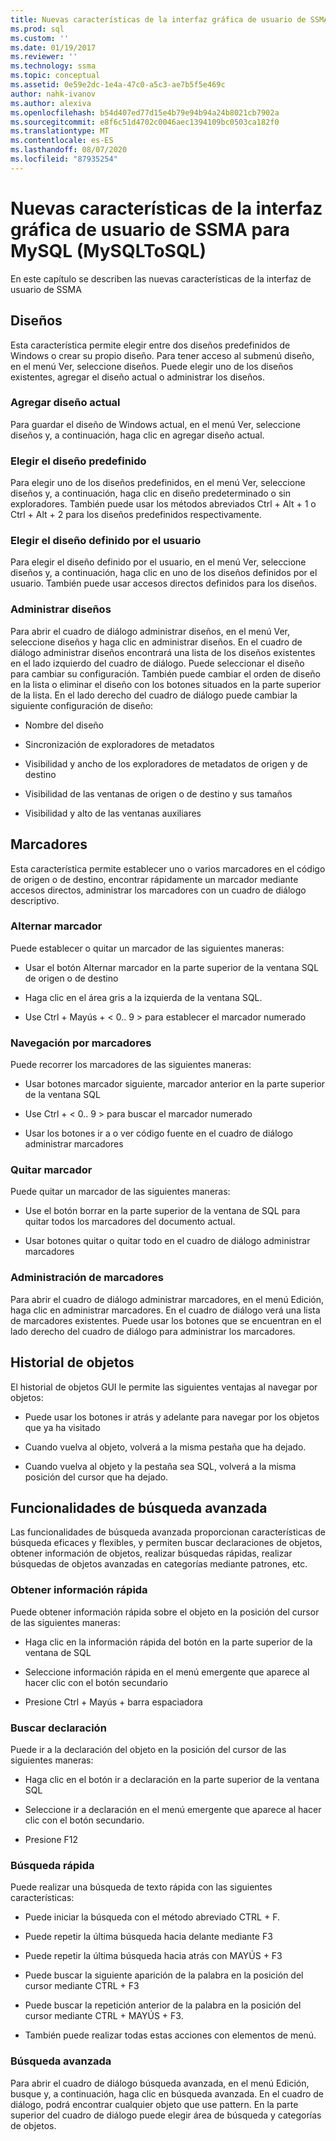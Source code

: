 ```yaml
---
title: Nuevas características de la interfaz gráfica de usuario de SSMA para MySQL (MySQLToSQL) | Microsoft Docs
ms.prod: sql
ms.custom: ''
ms.date: 01/19/2017
ms.reviewer: ''
ms.technology: ssma
ms.topic: conceptual
ms.assetid: 0e59e2dc-1e4a-47c0-a5c3-ae7b5f5e469c
author: nahk-ivanov
ms.author: alexiva
ms.openlocfilehash: b54d407ed77d15e4b79e94b94a24b8021cb7902a
ms.sourcegitcommit: e8f6c51d4702c0046aec1394109bc0503ca182f0
ms.translationtype: MT
ms.contentlocale: es-ES
ms.lasthandoff: 08/07/2020
ms.locfileid: "87935254"
---
```

# <a name="new-gui-features-in-ssma-for-mysql-mysqltosql"></a>Nuevas características de la interfaz gráfica de usuario de SSMA para MySQL (MySQLToSQL)
En este capítulo se describen las nuevas características de la interfaz de usuario de SSMA  
  
## <a name="layouts"></a>Diseños  
Esta característica permite elegir entre dos diseños predefinidos de Windows o crear su propio diseño. Para tener acceso al submenú diseño, en el menú Ver, seleccione diseños. Puede elegir uno de los diseños existentes, agregar el diseño actual o administrar los diseños.  
  
### <a name="add-current-layout"></a>Agregar diseño actual  
Para guardar el diseño de Windows actual, en el menú Ver, seleccione diseños y, a continuación, haga clic en agregar diseño actual.  
  
### <a name="choose-predefined-layout"></a>Elegir el diseño predefinido  
Para elegir uno de los diseños predefinidos, en el menú Ver, seleccione diseños y, a continuación, haga clic en diseño predeterminado o sin exploradores. También puede usar los métodos abreviados Ctrl + Alt + 1 o Ctrl + Alt + 2 para los diseños predefinidos respectivamente.  
  
### <a name="choose-user-defined-layout"></a>Elegir el diseño definido por el usuario  
Para elegir el diseño definido por el usuario, en el menú Ver, seleccione diseños y, a continuación, haga clic en uno de los diseños definidos por el usuario. También puede usar accesos directos definidos para los diseños.  
  
### <a name="manage-layouts"></a>Administrar diseños  
Para abrir el cuadro de diálogo administrar diseños, en el menú Ver, seleccione diseños y haga clic en administrar diseños. En el cuadro de diálogo administrar diseños encontrará una lista de los diseños existentes en el lado izquierdo del cuadro de diálogo. Puede seleccionar el diseño para cambiar su configuración. También puede cambiar el orden de diseño en la lista o eliminar el diseño con los botones situados en la parte superior de la lista. En el lado derecho del cuadro de diálogo puede cambiar la siguiente configuración de diseño:  
  
-   Nombre del diseño  
  
-   Sincronización de exploradores de metadatos  
  
-   Visibilidad y ancho de los exploradores de metadatos de origen y de destino  
  
-   Visibilidad de las ventanas de origen o de destino y sus tamaños  
  
-   Visibilidad y alto de las ventanas auxiliares  
  
## <a name="bookmarks"></a>Marcadores  
Esta característica permite establecer uno o varios marcadores en el código de origen o de destino, encontrar rápidamente un marcador mediante accesos directos, administrar los marcadores con un cuadro de diálogo descriptivo.  
  
### <a name="toggle-bookmark"></a>Alternar marcador  
Puede establecer o quitar un marcador de las siguientes maneras:  
  
-   Usar el botón Alternar marcador en la parte superior de la ventana SQL de origen o de destino  
  
-   Haga clic en el área gris a la izquierda de la ventana SQL.  
  
-   Use Ctrl + Mayús + &lt; 0.. 9 &gt; para establecer el marcador numerado  
  
### <a name="bookmark-navigation"></a>Navegación por marcadores  
Puede recorrer los marcadores de las siguientes maneras:  
  
-   Usar botones marcador siguiente, marcador anterior en la parte superior de la ventana SQL  
  
-   Use Ctrl + &lt; 0.. 9 &gt; para buscar el marcador numerado  
  
-   Usar los botones ir a o ver código fuente en el cuadro de diálogo administrar marcadores  
  
### <a name="removing-bookmark"></a>Quitar marcador  
Puede quitar un marcador de las siguientes maneras:  
  
-   Use el botón borrar en la parte superior de la ventana de SQL para quitar todos los marcadores del documento actual.  
  
-   Usar botones quitar o quitar todo en el cuadro de diálogo administrar marcadores  
  
### <a name="manage-bookmarks"></a>Administración de marcadores  
Para abrir el cuadro de diálogo administrar marcadores, en el menú Edición, haga clic en administrar marcadores. En el cuadro de diálogo verá una lista de marcadores existentes. Puede usar los botones que se encuentran en el lado derecho del cuadro de diálogo para administrar los marcadores.  
  
## <a name="object-history"></a>Historial de objetos  
El historial de objetos GUI le permite las siguientes ventajas al navegar por objetos:  
  
-   Puede usar los botones ir atrás y adelante para navegar por los objetos que ya ha visitado  
  
-   Cuando vuelva al objeto, volverá a la misma pestaña que ha dejado.  
  
-   Cuando vuelva al objeto y la pestaña sea SQL, volverá a la misma posición del cursor que ha dejado.  
  
## <a name="advanced-search-capabilities"></a>Funcionalidades de búsqueda avanzada  
Las funcionalidades de búsqueda avanzada proporcionan características de búsqueda eficaces y flexibles, y permiten buscar declaraciones de objetos, obtener información de objetos, realizar búsquedas rápidas, realizar búsquedas de objetos avanzadas en categorías mediante patrones, etc.  
  
### <a name="get-quick-information"></a>Obtener información rápida  
Puede obtener información rápida sobre el objeto en la posición del cursor de las siguientes maneras:  
  
-   Haga clic en la información rápida del botón en la parte superior de la ventana de SQL  
  
-   Seleccione información rápida en el menú emergente que aparece al hacer clic con el botón secundario  
  
-   Presione Ctrl + Mayús + barra espaciadora  
  
### <a name="find-declaration"></a>Buscar declaración  
Puede ir a la declaración del objeto en la posición del cursor de las siguientes maneras:  
  
-   Haga clic en el botón ir a declaración en la parte superior de la ventana SQL  
  
-   Seleccione ir a declaración en el menú emergente que aparece al hacer clic con el botón secundario.  
  
-   Presione F12  
  
### <a name="quick-search"></a>Búsqueda rápida  
Puede realizar una búsqueda de texto rápida con las siguientes características:  
  
-   Puede iniciar la búsqueda con el método abreviado CTRL + F.  
  
-   Puede repetir la última búsqueda hacia delante mediante F3  
  
-   Puede repetir la última búsqueda hacia atrás con MAYÚS + F3  
  
-   Puede buscar la siguiente aparición de la palabra en la posición del cursor mediante CTRL + F3  
  
-   Puede buscar la repetición anterior de la palabra en la posición del cursor mediante CTRL + MAYÚS + F3.  
  
-   También puede realizar todas estas acciones con elementos de menú.  
  
### <a name="advanced-search"></a>Búsqueda avanzada  
Para abrir el cuadro de diálogo búsqueda avanzada, en el menú Edición, busque y, a continuación, haga clic en búsqueda avanzada. En el cuadro de diálogo, podrá encontrar cualquier objeto que use pattern. En la parte superior del cuadro de diálogo puede elegir área de búsqueda y categorías de objetos.  
  
